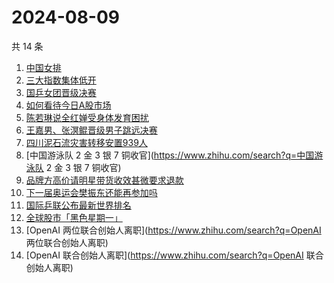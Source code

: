 # 2024-08-09

共 14 条

<!-- BEGIN -->
<!-- 最后更新时间 Fri Aug 09 2024 13:14:06 GMT+0800 (China Standard Time) -->

1. [中国女排](https://www.zhihu.com/search?q=中国女排)
1. [三大指数集体低开](https://www.zhihu.com/search?q=三大指数集体低开)
1. [国乒女团晋级决赛](https://www.zhihu.com/search?q=国乒女团晋级决赛)
1. [如何看待今日A股市场](https://www.zhihu.com/search?q=如何看待今日A股市场)
1. [陈若琳说全红婵受身体发育困扰](https://www.zhihu.com/search?q=陈若琳说全红婵受身体发育困扰)
1. [王嘉男、张溟鲲晋级男子跳远决赛](https://www.zhihu.com/search?q=王嘉男、张溟鲲晋级男子跳远决赛)
1. [四川泥石流灾害转移安置939人](https://www.zhihu.com/search?q=四川泥石流灾害转移安置939人)
1. [中国游泳队 2 金 3 银 7 铜收官](https://www.zhihu.com/search?q=中国游泳队 2
   金 3 银 7 铜收官)
1. [品牌方高价请明星带货收效甚微要求退款](https://www.zhihu.com/search?q=品牌方高价请明星带货收效甚微要求退款)
1. [下一届奥运会樊振东还能再参加吗](https://www.zhihu.com/search?q=下一届奥运会樊振东还能再参加吗)
1. [国际乒联公布最新世界排名](https://www.zhihu.com/search?q=国际乒联公布最新世界排名)
1. [全球股市「黑色星期一」](https://www.zhihu.com/search?q=全球股市「黑色星期一」)
1. [OpenAI 两位联合创始人离职](https://www.zhihu.com/search?q=OpenAI
   两位联合创始人离职)
1. [OpenAI 联合创始人离职](https://www.zhihu.com/search?q=OpenAI 联合创始人离职)

<!-- END -->
